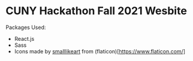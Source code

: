 # CUNY Hackathon Fall 2021 Wesbite

Packages Used:
- React.js
- Sass
- Icons made by [smalllikeart](https://www.flaticon.com/authors/smalllikeart) from (flaticon)[https://www.flaticon.com/]